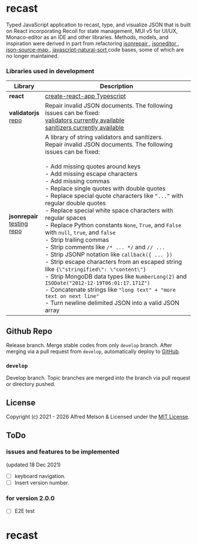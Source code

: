 # recast
<!-- ![](https://github.com/alfredmelson/ts-json-visualizer/workflows/test.yml/badge.svg) -->

Typed JavaScript application to recast, type, and visualize JSON that is built on React incorporating Recoil for state management, MUI v5 for UI/UX, Monaco-editor as an IDE and other libraries. Methods, models, and inspiration were derived in part from refactoring [ jsonrepair ](https://github.com/josdejong/jsonrepair), [ jsoneditor ](https://github.com/josdejong/jsoneditor), [ json-source-map ](https://github.com/epoberezkin/json-source-map), [ javascript-natural-sort ](https://github.com/Bill4Time/javascript-natural-sort) code bases, some of which are no longer maintained.

### Libraries used in development

Library            | Description
------------------ | --------------------------------------
**react**          | [create-react-app Typescript](https://create-react-app.dev/docs/adding-typescript/)
**validatorjs** <br/>[repo](https://github.com/validatorjs/validator.js)    | Repair invalid JSON documents. The following issues can be fixed: <br/> [ validators currently available ](./src/data/readme/validatorjs/validators) <br/>[ sanitizers currently available ](./src/data/readme/validatorjs/sanitizers)
**jsonrepair** <br/>[testing](https://josdejong.github.io/jsonrepair/)<br/>[repo](https://github.com/josdejong/jsonrepair)     | A library of string validators and sanitizers. <br/> Repair invalid JSON documents. The following issues can be fixed: <br/><br/> - Add missing quotes around keys<br/> - Add missing escape characters<br/> - Add missing commas<br/> - Replace single quotes with double quotes<br/> - Replace special quote characters like `“...”`  with regular double quotes<br/> - Replace special white space characters with regular spaces<br/> - Replace Python constants `None`, `True`, and `False` with `null`, `true`, and `false`<br/> - Strip trailing commas<br/> - Strip comments like `/* ... */` and `// ...`<br/> - Strip JSONP notation like `callback({ ... })`<br/> - Strip escape characters from an escaped string like `{\"stringified\": \"content\"}`<br/> - Strip MongoDB data types like `NumberLong(2)` and `ISODate("2012-12-19T06:01:17.171Z")`<br/> - Concatenate strings like `"long text" + "more text on next line"`<br/> - Turn newline delimited JSON into a valid JSON array

## Github Repo

Release branch. Merge stable codes from only `develop` branch. After merging via a pull request from `develop`, automatically deploy to [GitHub](https://alfredmelson.github.io/ts-json-visualizer/).

### `develop`

Develop branch. Topic branches are merged into the branch via pull request or directory pushed.

## License

Copyright (c) 2021 - 2026 Alfred Melson & Licensed under the [MIT License](./LICENSE).

## ToDo

### issues and features to be implemented 
(updated 18 Dec 2021)

- [ ] keyboard navigation.
- [ ] Insert version number.

### for version 2.0.0

- [ ] E2E test

# recast

